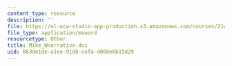 ```yaml
---
content_type: resource
description: ''
file: https://ol-ocw-studio-app-production.s3.amazonaws.com/courses/21w-730-3-writing-and-the-environment-spring-2005/063de1dea1ee91d8cefad068e6b15d29_Mike_Wnarrative.doc
file_type: application/msword
resourcetype: Other
title: Mike_Wnarrative.doc
uid: 063de1de-a1ee-91d8-cefa-d068e6b15d29
---
```

